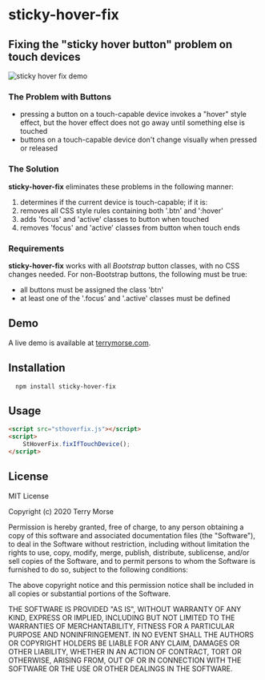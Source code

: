 # sticky-hover-fix

Fixing the "sticky hover button" problem on touch devices
---
![sticky hover fix demo](https://terrymorse.com/public/sticky-hover-fix.png)
### The Problem with Buttons
* pressing a button on a touch-capable device invokes a "hover" style effect,
but the hover effect does not go away until something else is touched
* buttons on a touch-capable device don't change visually when pressed or
 released
### The Solution
**sticky-hover-fix** eliminates these problems in the following manner:
1. determines if the current device is touch-capable; if it is:
2. removes all CSS style rules containing both '.btn' and ':hover'
3. adds 'focus' and 'active' classes to button when touched
4. removes 'focus' and 'active' classes from button when touch ends
### Requirements
**sticky-hover-fix** works with all *Bootstrap* button classes, with no CSS
 changes needed. For non-Bootstrap buttons, the following must be true:

* all buttons must be assigned the class 'btn'
* at least one of the '.focus' and '.active' classes must be defined

## Demo
A live demo is available at [terrymorse.com](https://terrymorse.com/coding/sticky-hover/index.html).
## Installation
```shell script
  npm install sticky-hover-fix
````
## Usage
```html
<script src="sthoverfix.js"></script>
<script>
    StHoverFix.fixIfTouchDevice();
</script>
```
## License

MIT License

Copyright (c) 2020 Terry Morse

Permission is hereby granted, free of charge, to any person obtaining a copy
of this software and associated documentation files (the "Software"), to deal
in the Software without restriction, including without limitation the rights
to use, copy, modify, merge, publish, distribute, sublicense, and/or sell
copies of the Software, and to permit persons to whom the Software is
furnished to do so, subject to the following conditions:

The above copyright notice and this permission notice shall be included in all
copies or substantial portions of the Software.

THE SOFTWARE IS PROVIDED "AS IS", WITHOUT WARRANTY OF ANY KIND, EXPRESS OR
IMPLIED, INCLUDING BUT NOT LIMITED TO THE WARRANTIES OF MERCHANTABILITY,
FITNESS FOR A PARTICULAR PURPOSE AND NONINFRINGEMENT. IN NO EVENT SHALL THE
AUTHORS OR COPYRIGHT HOLDERS BE LIABLE FOR ANY CLAIM, DAMAGES OR OTHER
LIABILITY, WHETHER IN AN ACTION OF CONTRACT, TORT OR OTHERWISE, ARISING FROM,
OUT OF OR IN CONNECTION WITH THE SOFTWARE OR THE USE OR OTHER DEALINGS IN THE
SOFTWARE.

